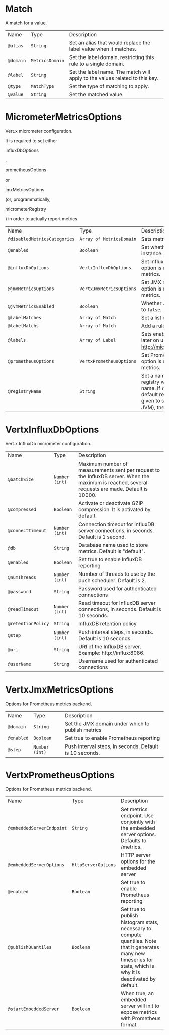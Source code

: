 # Match

A match for a value.

|           |                 |                                                                             |
| --------- | --------------- | --------------------------------------------------------------------------- |
| Name      | Type            | Description                                                                 |
| `@alias`  | `String`        | Set an alias that would replace the label value when it matches.            |
| `@domain` | `MetricsDomain` | Set the label domain, restricting this rule to a single domain.             |
| `@label`  | `String`        | Set the label name. The match will apply to the values related to this key. |
| `@type`   | `MatchType`     | Set the type of matching to apply.                                          |
| `@value`  | `String`        | Set the matched value.                                                      |

# MicrometerMetricsOptions

Vert.x micrometer configuration.

It is required to set either

influxDbOptions

,

prometheusOptions

or

jmxMetricsOptions

(or, programmatically,

micrometerRegistry

) in order to actually report metrics.

|                              |                          |                                                                                                                                                                                                                                                                                                          |
| ---------------------------- | ------------------------ | -------------------------------------------------------------------------------------------------------------------------------------------------------------------------------------------------------------------------------------------------------------------------------------------------------- |
| Name                         | Type                     | Description                                                                                                                                                                                                                                                                                              |
| `@disabledMetricsCategories` | `Array of MetricsDomain` | Sets metrics types that are disabled.                                                                                                                                                                                                                                                                    |
| `@enabled`                   | `Boolean`                | Set whether metrics will be enabled on the Vert.x instance. Metrics are not enabled by default.                                                                                                                                                                                                          |
| `@influxDbOptions`           | `VertxInfluxDbOptions`   | Set InfluxDB options. Setting a registry backend option is mandatory in order to effectively report metrics.                                                                                                                                                                                             |
| `@jmxMetricsOptions`         | `VertxJmxMetricsOptions` | Set JMX metrics options. Setting a registry backend option is mandatory in order to effectively report metrics.                                                                                                                                                                                          |
| `@jvmMetricsEnabled`         | `Boolean`                | Whether JVM metrics should be collected. Defaults to `false`.                                                                                                                                                                                                                                            |
| `@labelMatches`              | `Array of Match`         | Set a list of rules for label matching.                                                                                                                                                                                                                                                                  |
| `@labelMatchs`               | `Array of Match`         | Add a rule for label matching.                                                                                                                                                                                                                                                                           |
| `@labels`                    | `Array of Label`         | Sets enabled labels. These labels can be fine-tuned later on using Micrometer's Meter filters (see http://micrometer.io/docs/concepts\#\_meter\_filters)                                                                                                                                                 |
| `@prometheusOptions`         | `VertxPrometheusOptions` | Set Prometheus options. Setting a registry backend option is mandatory in order to effectively report metrics.                                                                                                                                                                                           |
| `@registryName`              | `String`                 | Set a name for the metrics registry, so that a new registry will be created and associated with this name. If `registryName` is not provided (or null), a default registry will be used. If the same name is given to several Vert.x instances (within the same JVM), they will share the same registry. |

# VertxInfluxDbOptions

Vert.x InfluxDb micrometer configuration.

|                    |                |                                                                                                                                                   |
| ------------------ | -------------- | ------------------------------------------------------------------------------------------------------------------------------------------------- |
| Name               | Type           | Description                                                                                                                                       |
| `@batchSize`       | `Number (int)` | Maximum number of measurements sent per request to the InfluxDB server. When the maximum is reached, several requests are made. Default is 10000. |
| `@compressed`      | `Boolean`      | Activate or deactivate GZIP compression. It is activated by default.                                                                              |
| `@connectTimeout`  | `Number (int)` | Connection timeout for InfluxDB server connections, in seconds. Default is 1 second.                                                              |
| `@db`              | `String`       | Database name used to store metrics. Default is "default".                                                                                        |
| `@enabled`         | `Boolean`      | Set true to enable InfluxDB reporting                                                                                                             |
| `@numThreads`      | `Number (int)` | Number of threads to use by the push scheduler. Default is 2.                                                                                     |
| `@password`        | `String`       | Password used for authenticated connections                                                                                                       |
| `@readTimeout`     | `Number (int)` | Read timeout for InfluxDB server connections, in seconds. Default is 10 seconds.                                                                  |
| `@retentionPolicy` | `String`       | InfluxDB retention policy                                                                                                                         |
| `@step`            | `Number (int)` | Push interval steps, in seconds. Default is 10 seconds.                                                                                           |
| `@uri`             | `String`       | URI of the InfluxDB server. Example: http://influx:8086.                                                                                          |
| `@userName`        | `String`       | Username used for authenticated connections                                                                                                       |

# VertxJmxMetricsOptions

Options for Prometheus metrics backend.

|            |                |                                                         |
| ---------- | -------------- | ------------------------------------------------------- |
| Name       | Type           | Description                                             |
| `@domain`  | `String`       | Set the JMX domain under which to publish metrics       |
| `@enabled` | `Boolean`      | Set true to enable Prometheus reporting                 |
| `@step`    | `Number (int)` | Push interval steps, in seconds. Default is 10 seconds. |

# VertxPrometheusOptions

Options for Prometheus metrics backend.

|                           |                     |                                                                                                                                                                       |
| ------------------------- | ------------------- | --------------------------------------------------------------------------------------------------------------------------------------------------------------------- |
| Name                      | Type                | Description                                                                                                                                                           |
| `@embeddedServerEndpoint` | `String`            | Set metrics endpoint. Use conjointly with the embedded server options. Defaults to /metrics.                                                                          |
| `@embeddedServerOptions`  | `HttpServerOptions` | HTTP server options for the embedded server                                                                                                                           |
| `@enabled`                | `Boolean`           | Set true to enable Prometheus reporting                                                                                                                               |
| `@publishQuantiles`       | `Boolean`           | Set true to publish histogram stats, necessary to compute quantiles. Note that it generates many new timeseries for stats, which is why it is deactivated by default. |
| `@startEmbeddedServer`    | `Boolean`           | When true, an embedded server will init to expose metrics with Prometheus format.                                                                                     |
